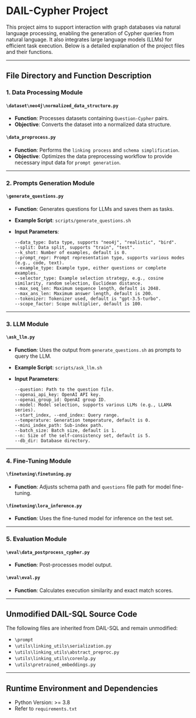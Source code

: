 
# DAIL-Cypher Project

This project aims to support interaction with graph databases via natural language processing, enabling the generation of Cypher queries from natural language. It also integrates large language models (LLMs) for efficient task execution. Below is a detailed explanation of the project files and their functions.

---

## File Directory and Function Description

### 1. Data Processing Module

#### `\dataset\neo4j\normalized_data_structure.py`
- **Function**: Processes datasets containing `Question-Cypher` pairs.
- **Objective**: Converts the dataset into a normalized data structure.

#### `\data_proprocess.py`
- **Function**: Performs the `linking process` and `schema simplification`.
- **Objective**: Optimizes the data preprocessing workflow to provide necessary input data for `prompt generation`.

---

### 2. Prompts Generation Module

#### `\generate_questions.py`
- **Function**: Generates questions for LLMs and saves them as tasks.
- **Example Script**: `scripts/generate_questions.sh`
- **Input Parameters**:

  ```plaintext
  --data_type: Data type, supports "neo4j", "realistic", "bird".
  --split: Data split, supports "train", "test".
  --k_shot: Number of examples, default is 0.
  --prompt_repr: Prompt representation type, supports various modes (e.g., code, text).
  --example_type: Example type, either questions or complete examples.
  --selector_type: Example selection strategy, e.g., cosine similarity, random selection, Euclidean distance.
  --max_seq_len: Maximum sequence length, default is 2048.
  --max_ans_len: Maximum answer length, default is 200.
  --tokenizer: Tokenizer used, default is "gpt-3.5-turbo".
  --scope_factor: Scope multiplier, default is 100.
  ```

---

### 3. LLM Module

#### `\ask_llm.py`
- **Function**: Uses the output from `generate_questions.sh` as prompts to query the LLM.
- **Example Script**: `scripts/ask_llm.sh`
- **Input Parameters**:

  ```plaintext
  --question: Path to the question file.
  --openai_api_key: OpenAI API key.
  --openai_group_id: OpenAI group ID.
  --model: Model selection, supports various LLMs (e.g., LLAMA series).
  --start_index, --end_index: Query range.
  --temperature: Generation temperature, default is 0.
  --mini_index_path: Sub-index path.
  --batch_size: Batch size, default is 1.
  --n: Size of the self-consistency set, default is 5.
  --db_dir: Database directory.
  ```

---

### 4. Fine-Tuning Module

#### `\finetuning\finetuning.py`
- **Function**: Adjusts schema path and `questions` file path for model fine-tuning.

#### `\finetuning\lora_inference.py`
- **Function**: Uses the fine-tuned model for inference on the test set.

---

### 5. Evaluation Module

#### `\eval\data_postprocess_cypher.py`
- **Function**: Post-processes model output.

#### `\eval\eval.py`
- **Function**: Calculates execution similarity and exact match scores.

---

## Unmodified DAIL-SQL Source Code

The following files are inherited from DAIL-SQL and remain unmodified:
- `\prompt`
- `\utils\linking_utils\serialization.py`
- `\utils\linking_utils\abstract_preproc.py`
- `\utils\linking_utils\corenlp.py`
- `\utils\pretrained_embeddings.py`

---

## Runtime Environment and Dependencies

- Python Version: >= 3.8
- Refer to `requirements.txt`
